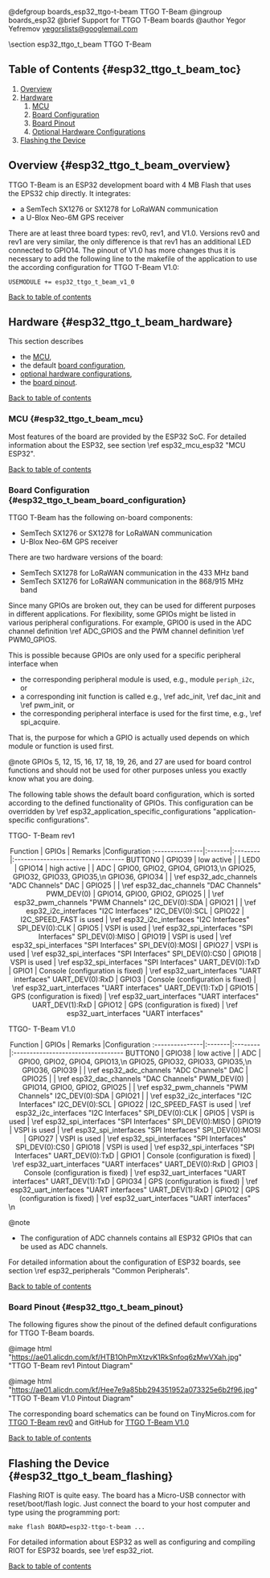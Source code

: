 <!--
SPDX-FileCopyrightText: 2019 Yegor Yefremov
SPDX-License-Identifier: LGPL-2.1-only
-->

@defgroup   boards_esp32_ttgo-t-beam TTGO T-Beam
@ingroup    boards_esp32
@brief      Support for TTGO T-Beam boards
@author     Yegor Yefremov <yegorslists@googlemail.com>

\section esp32_ttgo_t_beam TTGO T-Beam

## Table of Contents {#esp32_ttgo_t_beam_toc}

1. [Overview](#esp32_ttgo_t_beam_overview)
2. [Hardware](#esp32_ttgo_t_beam_hardware)
    1. [MCU](#esp32_ttgo_t_beam_mcu)
    2. [Board Configuration](#esp32_ttgo_t_beam_board_configuration)
    3. [Board Pinout](#esp32_ttgo_t_beam_pinout)
    4. [Optional Hardware Configurations](#esp32_ttgo_t_beam_optional_hardware)
3. [Flashing the Device](#esp32_ttgo_t_beam_flashing)

## Overview {#esp32_ttgo_t_beam_overview}

TTGO T-Beam is an ESP32 development board with 4 MB Flash that uses
the EPS32 chip directly. It integrates:

- a SemTech SX1276 or SX1278 for LoRaWAN communication
- a U-Blox Neo-6M GPS receiver

There are at least three board types: rev0, rev1, and V1.0. Versions
rev0 and rev1 are very similar, the only difference is that rev1 has
an additional LED connected to GPIO14. The pinout of V1.0 has more
changes thus it is necessary to add the following line to the makefile
of the application to use the according configuration for TTGO T-Beam V1.0:
~~~~~~~~~~~~~~~~~~~~~~~~~~~~~~~~~~~~~~~~~~~~~~~~~~~~~~~~~~~~~~~~~~~~~~~~~~
USEMODULE += esp32_ttgo_t_beam_v1_0
~~~~~~~~~~~~~~~~~~~~~~~~~~~~~~~~~~~~~~~~~~~~~~~~~~~~~~~~~~~~~~~~~~~~~~~~~~

[Back to table of contents](#esp32_ttgo_t_beam_toc)

## Hardware {#esp32_ttgo_t_beam_hardware}

This section describes

- the [MCU](#esp32_ttgo_t_beam_mcu),
- the default [board configuration](#esp32_ttgo_t_beam_board_configuration),
- [optional hardware configurations](#esp32_ttgo_t_beam_optional_hardware),
- the [board pinout](#esp32_ttgo_t_beam_pinout).

[Back to table of contents](#esp32_ttgo_t_beam_toc)

### MCU {#esp32_ttgo_t_beam_mcu}

Most features of the board are provided by the ESP32 SoC. For detailed
information about the ESP32, see section \ref esp32_mcu_esp32 "MCU ESP32".

[Back to table of contents](#esp32_ttgo_t_beam_toc)

### Board Configuration {#esp32_ttgo_t_beam_board_configuration}

TTGO T-Beam has the following on-board components:

- SemTech SX1276 or SX1278 for LoRaWAN communication
- U-Blox Neo-6M GPS receiver

There are two hardware versions of the board:

- SemTech SX1278 for LoRaWAN communication in the 433 MHz band
- SemTech SX1276 for LoRaWAN communication in the 868/915 MHz band

Since many GPIOs are broken out, they can be used for different purposes
in different applications. For flexibility, some GPIOs might be listed in
various peripheral configurations. For example, GPIO0 is used in the ADC
channel definition \ref ADC_GPIOS and the PWM channel definition
\ref PWM0_GPIOS.

This is possible because GPIOs are only used for a specific peripheral
interface when

- the corresponding peripheral module is used, e.g., module `periph_i2c`, or
- a corresponding init function is called e.g., \ref adc_init, \ref dac_init
  and \ref pwm_init, or
- the corresponding peripheral interface is used for the first time, e.g.,
  \ref spi_acquire.

That is, the purpose for which a GPIO is actually used depends on which module
or function is used first.

@note GPIOs 5, 12, 15, 16, 17, 18, 19, 26, and 27 are
used for board control functions and should not be used for other purposes
unless you exactly know what you are doing.

The following table shows the default board configuration, which is sorted
according to the defined functionality of GPIOs. This configuration can be
overridden by \ref esp32_application_specific_configurations
"application-specific configurations".

TTGO- T-Beam rev1

<center>
Function        | GPIOs  | Remarks |Configuration
:---------------|:-------|:--------|:----------------------------------
BUTTON0         | GPIO39 | low active  | |
LED0            | GPIO14 | high active | |
ADC             | GPIO0, GPIO2, GPIO4, GPIO13,\n GPIO25, GPIO32, GPIO33, GPIO35,\n GPIO36, GPIO34 | | \ref esp32_adc_channels "ADC Channels"
DAC             | GPIO25 | | \ref esp32_dac_channels "DAC Channels"
PWM_DEV(0)      | GPIO14, GPIO0, GPIO2, GPIO25 | | \ref esp32_pwm_channels "PWM Channels"
I2C_DEV(0):SDA  | GPIO21 | | \ref esp32_i2c_interfaces "I2C Interfaces"
I2C_DEV(0):SCL  | GPIO22 | I2C_SPEED_FAST is used | \ref esp32_i2c_interfaces "I2C Interfaces"
SPI_DEV(0):CLK  | GPIO5 | VSPI is used | \ref esp32_spi_interfaces "SPI Interfaces"
SPI_DEV(0):MISO | GPIO19 | VSPI is used | \ref esp32_spi_interfaces "SPI Interfaces"
SPI_DEV(0):MOSI | GPIO27 | VSPI is used | \ref esp32_spi_interfaces "SPI Interfaces"
SPI_DEV(0):CS0  | GPIO18 | VSPI is used | \ref esp32_spi_interfaces "SPI Interfaces"
UART_DEV(0):TxD | GPIO1  | Console (configuration is fixed) | \ref esp32_uart_interfaces "UART interfaces"
UART_DEV(0):RxD | GPIO3  | Console (configuration is fixed) | \ref esp32_uart_interfaces "UART interfaces"
UART_DEV(1):TxD | GPIO15 | GPS (configuration is fixed) | \ref esp32_uart_interfaces "UART interfaces"
UART_DEV(1):RxD | GPIO12 | GPS (configuration is fixed) | \ref esp32_uart_interfaces "UART interfaces"
</center>

TTGO- T-Beam V1.0

<center>
Function        | GPIOs  | Remarks |Configuration
:---------------|:-------|:--------|:----------------------------------
BUTTON0         | GPIO38 | low active  | |
ADC             | GPIO0, GPIO2, GPIO4, GPIO13,\n GPIO25, GPIO32, GPIO33, GPIO35,\n GPIO36, GPIO39 | | \ref esp32_adc_channels "ADC Channels"
DAC             | GPIO25 | | \ref esp32_dac_channels "DAC Channels"
PWM_DEV(0)      | GPIO14, GPIO0, GPIO2, GPIO25 | | \ref esp32_pwm_channels "PWM Channels"
I2C_DEV(0):SDA  | GPIO21 | | \ref esp32_i2c_interfaces "I2C Interfaces"
I2C_DEV(0):SCL  | GPIO22 | I2C_SPEED_FAST is used | \ref esp32_i2c_interfaces "I2C Interfaces"
SPI_DEV(0):CLK  | GPIO5 | VSPI is used | \ref esp32_spi_interfaces "SPI Interfaces"
SPI_DEV(0):MISO | GPIO19 | VSPI is used | \ref esp32_spi_interfaces "SPI Interfaces"
SPI_DEV(0):MOSI | GPIO27 | VSPI is used | \ref esp32_spi_interfaces "SPI Interfaces"
SPI_DEV(0):CS0  | GPIO18 | VSPI is used | \ref esp32_spi_interfaces "SPI Interfaces"
UART_DEV(0):TxD | GPIO1  | Console (configuration is fixed) | \ref esp32_uart_interfaces "UART interfaces"
UART_DEV(0):RxD | GPIO3  | Console (configuration is fixed) | \ref esp32_uart_interfaces "UART interfaces"
UART_DEV(1):TxD | GPIO34 | GPS (configuration is fixed) | \ref esp32_uart_interfaces "UART interfaces"
UART_DEV(1):RxD | GPIO12 | GPS (configuration is fixed) | \ref esp32_uart_interfaces "UART interfaces"
</center>
\n

@note
- The configuration of ADC channels contains all ESP32 GPIOs that can be used
  as ADC channels.

For detailed information about the configuration of ESP32 boards, see
section \ref esp32_peripherals "Common Peripherals".

[Back to table of contents](#esp32_ttgo_t_beam_toc)

### Board Pinout {#esp32_ttgo_t_beam_pinout}

The following figures show the pinout of the defined default configurations
for TTGO T-Beam boards.

@image html "https://ae01.alicdn.com/kf/HTB1OhPmXtzvK1RkSnfoq6zMwVXah.jpg" "TTGO T-Beam rev1 Pintout Diagram"

@image html "https://ae01.alicdn.com/kf/Hee7e9a85bb294351952a073325e6b2f96.jpg" "TTGO T-Beam V1.0 Pintout Diagram"

The corresponding board schematics can be found on TinyMicros.com for
[TTGO T-Beam rev0](http://tinymicros.com/mediawiki/images/b/b9/TTGO_T-Beam_Schematic.pdf)
and GitHub for
[TTGO T-Beam V1.0](https://github.com/Xinyuan-LilyGO/LilyGo-LoRa-Series/blob/a45c3b17842c5c377a8bc8475ae529ba0b90f9b4/schematic/LilyGo_TBeam_V1.0.pdf)

[Back to table of contents](#esp32_ttgo_t_beam_toc)

## Flashing the Device {#esp32_ttgo_t_beam_flashing}

Flashing RIOT is quite easy. The board has a Micro-USB connector with
reset/boot/flash logic. Just connect the board to your host computer and type
using the programming port:
~~~~~~~~~~~~~~~~~~~~~~~~~~~~~~~~~~~~~~~~~~~~~~~~~~~~~~~~~~~~~~~~~~~~~~~~~~
make flash BOARD=esp32-ttgo-t-beam ...
~~~~~~~~~~~~~~~~~~~~~~~~~~~~~~~~~~~~~~~~~~~~~~~~~~~~~~~~~~~~~~~~~~~~~~~~~~
For detailed information about ESP32 as well as configuring and compiling
RIOT for ESP32 boards, see \ref esp32_riot.

[Back to table of contents](#esp32_ttgo_t_beam_toc)
